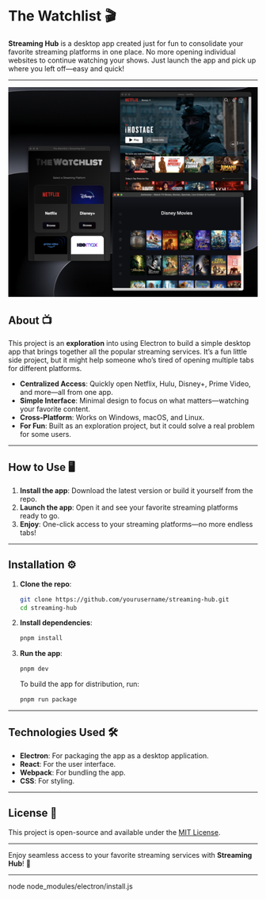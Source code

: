# **The Watchlist** 🎬

**Streaming Hub** is a desktop app created just for fun to consolidate your favorite streaming platforms in one place. No more opening individual websites to continue watching your shows. Just launch the app and pick up where you left off—easy and quick!

---

![Banner](screenshots/preview.png)

## **About** 📺

This project is an **exploration** into using Electron to build a simple desktop app that brings together all the popular streaming services. It’s a fun little side project, but it might help someone who’s tired of opening multiple tabs for different platforms.

- **Centralized Access**: Quickly open Netflix, Hulu, Disney+, Prime Video, and more—all from one app.
- **Simple Interface**: Minimal design to focus on what matters—watching your favorite content.
- **Cross-Platform**: Works on Windows, macOS, and Linux.
- **For Fun**: Built as an exploration project, but it could solve a real problem for some users.

---

## **How to Use** 🖥️

1. **Install the app**: Download the latest version or build it yourself from the repo.
2. **Launch the app**: Open it and see your favorite streaming platforms ready to go.
3. **Enjoy**: One-click access to your streaming platforms—no more endless tabs!

---

## **Installation** ⚙️

1. **Clone the repo**:

   ```bash
   git clone https://github.com/yourusername/streaming-hub.git
   cd streaming-hub
   ```

2. **Install dependencies**:

   ```bash
   pnpm install
   ```

3. **Run the app**:

   ```bash
   pnpm dev
   ```

   To build the app for distribution, run:

   ```bash
   pnpm run package
   ```

---

## **Technologies Used** 🛠️

- **Electron**: For packaging the app as a desktop application.
- **React**: For the user interface.
- **Webpack**: For bundling the app.
- **CSS**: For styling.

---

## **License** 📄

This project is open-source and available under the [MIT License](LICENSE).

---

Enjoy seamless access to your favorite streaming services with **Streaming Hub**! 🎉

---

node node_modules/electron/install.js
